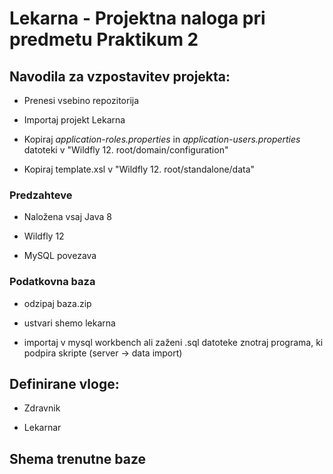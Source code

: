 # Lekarna - Projektna naloga pri predmetu Praktikum 2 


## Navodila za vzpostavitev projekta:
* Prenesi vsebino repozitorija

* Importaj projekt Lekarna

* Kopiraj *application-roles.properties* in *application-users.properties* datoteki v "Wildfly 12. root/domain/configuration"

* Kopiraj template.xsl v "Wildfly 12. root/standalone/data"


### Predzahteve
* Naložena vsaj Java 8

* Wildfly 12

* MySQL povezava

### Podatkovna baza
* odzipaj baza.zip

* ustvari shemo lekarna

* importaj v mysql workbench ali zaženi .sql datoteke znotraj programa, ki podpira skripte (server -> data import)



## Definirane vloge:
* Zdravnik

* Lekarnar


## Shema trenutne baze



 
